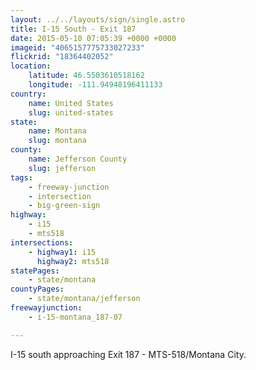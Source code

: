 ```yaml
---
layout: ../../layouts/sign/single.astro
title: I-15 South - Exit 187
date: 2015-05-10 07:05:39 +0000 +0000
imageid: "4065157775733027233"
flickrid: "18364402052"
location:
    latitude: 46.5503610518162
    longitude: -111.94948196411133
country:
    name: United States
    slug: united-states
state:
    name: Montana
    slug: montana
county:
    name: Jefferson County
    slug: jefferson
tags:
    - freeway-junction
    - intersection
    - big-green-sign
highway:
    - i15
    - mts518
intersections:
    - highway1: i15
      highway2: mts518
statePages:
    - state/montana
countyPages:
    - state/montana/jefferson
freewayjunction:
    - i-15-montana_187-07

---
```

I-15 south approaching Exit 187 - MTS-518/Montana City.